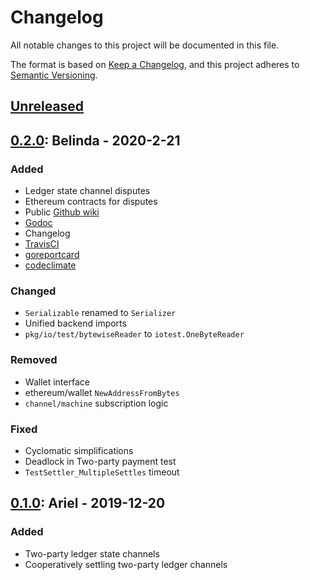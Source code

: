 # Changelog
All notable changes to this project will be documented in this file.

The format is based on [Keep a Changelog](https://keepachangelog.com/en/1.0.0/),
and this project adheres to [Semantic Versioning](https://semver.org/spec/v2.0.0.html).

## [Unreleased]

## [0.2.0]: Belinda - 2020-2-21
### Added
- Ledger state channel disputes
- Ethereum contracts for disputes
- Public [Github wiki](https://github.com/perun-network/go-perun/wiki)
- [Godoc](https://godoc.org/perun.network/go-perun)
- Changelog
- [TravisCI](https://travis-ci.org/perun-network)
- [goreportcard](https://goreportcard.com/report/github.com/perun-network/go-perun)
- [codeclimate](https://codeclimate.com/github/perun-network/go-perun)
  
### Changed
- `Serializable` renamed to `Serializer`
- Unified backend imports
- `pkg/io/test/bytewiseReader` to `iotest.OneByteReader`

### Removed
- Wallet interface
- ethereum/wallet `NewAddressFromBytes`
- `channel/machine` subscription logic

### Fixed
- Cyclomatic simplifications
- Deadlock in Two-party payment test
- `TestSettler_MultipleSettles` timeout

## [0.1.0]: Ariel - 2019-12-20
### Added
- Two-party ledger state channels
- Cooperatively settling two-party ledger channels

[Unreleased]: https://github.com/perun-network/go-perun/compare/v0.2.0...HEAD
[0.2.0]: https://github.com/perun-network/go-perun/compare/tag/v0.1.0...v0.2.0
[0.1.0]: https://github.com/perun-network/go-perun/releases/tag/v0.1.0